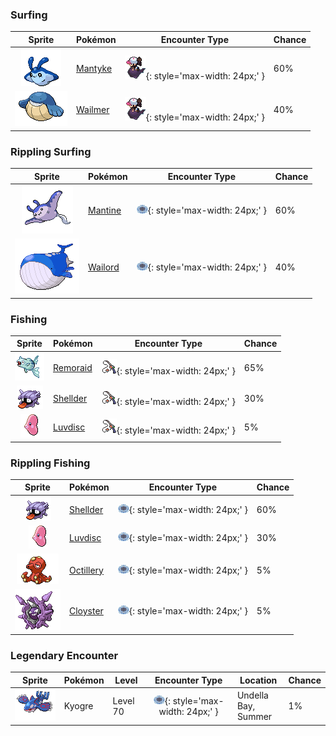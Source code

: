 

### Surfing

| Sprite | Pokémon | Encounter Type | Chance |
| :---: | --- | :---: | --- |
| ![mantyke](../assets/sprites/mantyke/front.gif) | [Mantyke](../pokemon/mantyke.md/) | ![Surfing](../assets/encounter_types/surfing.png){: style='max-width: 24px;' } | 60% |
| ![wailmer](../assets/sprites/wailmer/front.gif) | [Wailmer](../pokemon/wailmer.md/) | ![Surfing](../assets/encounter_types/surfing.png){: style='max-width: 24px;' } | 40%

### Rippling Surfing

| Sprite | Pokémon | Encounter Type | Chance |
| :---: | --- | :---: | --- |
| ![mantine](../assets/sprites/mantine/front.gif) | [Mantine](../pokemon/mantine.md/) | ![Rippling Surfing](../assets/encounter_types/rippling_surfing.png){: style='max-width: 24px;' } | 60% |
| ![wailord](../assets/sprites/wailord/front.gif) | [Wailord](../pokemon/wailord.md/) | ![Rippling Surfing](../assets/encounter_types/rippling_surfing.png){: style='max-width: 24px;' } | 40%

### Fishing

| Sprite | Pokémon | Encounter Type | Chance |
| :---: | --- | :---: | --- |
| ![remoraid](../assets/sprites/remoraid/front.gif) | [Remoraid](../pokemon/remoraid.md/) | ![Fishing](../assets/encounter_types/fishing.png){: style='max-width: 24px;' } | 65% |
| ![shellder](../assets/sprites/shellder/front.gif) | [Shellder](../pokemon/shellder.md/) | ![Fishing](../assets/encounter_types/fishing.png){: style='max-width: 24px;' } | 30% |
| ![luvdisc](../assets/sprites/luvdisc/front.gif) | [Luvdisc](../pokemon/luvdisc.md/) | ![Fishing](../assets/encounter_types/fishing.png){: style='max-width: 24px;' } | 5%

### Rippling Fishing

| Sprite | Pokémon | Encounter Type | Chance |
| :---: | --- | :---: | --- |
| ![shellder](../assets/sprites/shellder/front.gif) | [Shellder](../pokemon/shellder.md/) | ![Rippling Fishing](../assets/encounter_types/rippling_fishing.png){: style='max-width: 24px;' } | 60% |
| ![luvdisc](../assets/sprites/luvdisc/front.gif) | [Luvdisc](../pokemon/luvdisc.md/) | ![Rippling Fishing](../assets/encounter_types/rippling_fishing.png){: style='max-width: 24px;' } | 30% |
| ![octillery](../assets/sprites/octillery/front.gif) | [Octillery](../pokemon/octillery.md/) | ![Rippling Fishing](../assets/encounter_types/rippling_fishing.png){: style='max-width: 24px;' } | 5% |
| ![cloyster](../assets/sprites/cloyster/front.gif) | [Cloyster](../pokemon/cloyster.md/) | ![Rippling Fishing](../assets/encounter_types/rippling_fishing.png){: style='max-width: 24px;' } | 5% |

### Legendary Encounter

| Sprite | Pokémon | Level | Encounter Type | Location | Chance |
| :---: | --- | --- | :---: | --- | --- |
| ![kyogre](../assets/sprites/kyogre/front.gif) | Kyogre | Level 70 | ![rippling_surfing](../assets/encounter_types/rippling_surfing.png){: style='max-width: 24px;' } | Undella Bay,<br>Summer | 1% |
